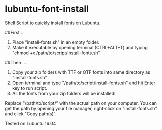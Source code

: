 # lubuntu-font-install
Shell Script to quickly install fonts on Lubuntu.


##First ...

1. Place "install-fonts.sh" in an empty folder.
2. Make it executable by opening terminal (CTRL+ALT+T) and typing "chmod +x /path/to/script/install-fonts.sh"

##Then ...

1. Copy your zip folders with TTF or OTF fonts into same directory as "install-fonts.sh"
2. Open terminal and type "/path/to/script/install-fonts.sh" and hit Enter key to run script.
3. All the fonts from your zip folders will be installed!


Replace "/path/to/script/" with the actual path on your computer. You can get the path by opening your file manager, right-click on "install-fonts.sh" and click "Copy path(s)".

Tested on Lubuntu 16.04
